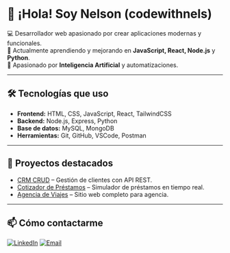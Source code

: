 # 👋 ¡Hola! Soy Nelson (codewithnels)

💻 Desarrollador web apasionado por crear aplicaciones modernas y funcionales.  
🚀 Actualmente aprendiendo y mejorando en **JavaScript, React, Node.js** y **Python**.  
🌱 Apasionado por **Inteligencia Artificial** y automatizaciones.

---

## 🛠 Tecnologías que uso
- **Frontend:** HTML, CSS, JavaScript, React, TailwindCSS
- **Backend:** Node.js, Express, Python
- **Base de datos:** MySQL, MongoDB
- **Herramientas:** Git, GitHub, VSCode, Postman

---

## 📌 Proyectos destacados
- [CRM CRUD](https://github.com/codewithnels/CRM-CRUD) – Gestión de clientes con API REST.
- [Cotizador de Préstamos](https://github.com/codewithnels/cotizadorPrestamos) – Simulador de préstamos en tiempo real.
- [Agencia de Viajes](https://github.com/codewithnels/agenciaViajes) – Sitio web completo para agencia.

---

## 📫 Cómo contactarme
[![LinkedIn](https://img.shields.io/badge/LinkedIn-blue?logo=linkedin&logoColor=white)](tu_linkedin)
[![Email](https://img.shields.io/badge/Email-D14836?logo=gmail&logoColor=white)](mailto:tuemail@gmail.com)
